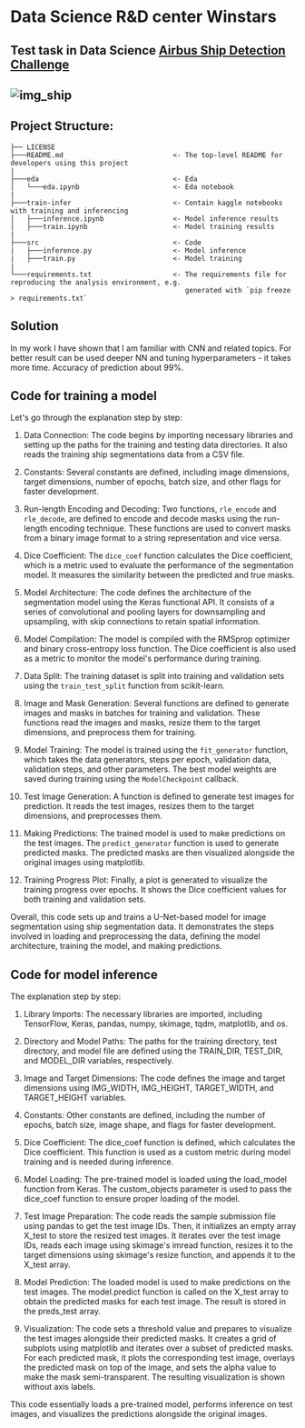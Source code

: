 # Data Science R&D center Winstars

## Test task in Data Science [Airbus Ship Detection Challenge](https://www.kaggle.com/c/airbus-ship-detection)

## ![img_ship](https://storage.googleapis.com/kaggle-media/competitions/Airbus/ships.jpg)

## Project Structure:

```
├── LICENSE
├───README.md                           <- The top-level README for developers using this project
|
├───eda                                 <- Eda
│   └───eda.ipynb                       <- Eda notebook
|
├───train-infer                         <- Contain kaggle notebooks with training and inferencing
│   ├───inference.ipynb                 <- Model inference results
│   ├───train.ipynb                     <- Model training results
|
├───src                                 <- Code
|   ├───inference.py                    <- Model inference
|   ├───train.py                        <- Model training
|
└───requirements.txt                    <- The requirements file for reproducing the analysis environment, e.g.
                                           generated with `pip freeze > requirements.txt`
```

## Solution
In my work I have shown that I am familiar with CNN and related topics. For better result can be used deeper NN and tuning hyperparameters - it takes more time.
Accuracy of prediction about 99%.

## Code for training a model
Let's go through the explanation step by step:

1. Data Connection: The code begins by importing necessary libraries and setting up the paths for the training and testing data directories. It also reads the training ship segmentations data from a CSV file.

2. Constants: Several constants are defined, including image dimensions, target dimensions, number of epochs, batch size, and other flags for faster development.

3. Run-length Encoding and Decoding: Two functions, `rle_encode` and `rle_decode`, are defined to encode and decode masks using the run-length encoding technique. These functions are used to convert masks from a binary image format to a string representation and vice versa.

4. Dice Coefficient: The `dice_coef` function calculates the Dice coefficient, which is a metric used to evaluate the performance of the segmentation model. It measures the similarity between the predicted and true masks.

5. Model Architecture: The code defines the architecture of the segmentation model using the Keras functional API. It consists of a series of convolutional and pooling layers for downsampling and upsampling, with skip connections to retain spatial information.

6. Model Compilation: The model is compiled with the RMSprop optimizer and binary cross-entropy loss function. The Dice coefficient is also used as a metric to monitor the model's performance during training.

7. Data Split: The training dataset is split into training and validation sets using the `train_test_split` function from scikit-learn.

8. Image and Mask Generation: Several functions are defined to generate images and masks in batches for training and validation. These functions read the images and masks, resize them to the target dimensions, and preprocess them for training.

9. Model Training: The model is trained using the `fit_generator` function, which takes the data generators, steps per epoch, validation data, validation steps, and other parameters. The best model weights are saved during training using the `ModelCheckpoint` callback.

10. Test Image Generation: A function is defined to generate test images for prediction. It reads the test images, resizes them to the target dimensions, and preprocesses them.

11. Making Predictions: The trained model is used to make predictions on the test images. The `predict_generator` function is used to generate predicted masks. The predicted masks are then visualized alongside the original images using matplotlib.

12. Training Progress Plot: Finally, a plot is generated to visualize the training progress over epochs. It shows the Dice coefficient values for both training and validation sets.

Overall, this code sets up and trains a U-Net-based model for image segmentation using ship segmentation data. It demonstrates the steps involved in loading and preprocessing the data, defining the model architecture, training the model, and making predictions.

## Code for model inference
The explanation step by step:

1. Library Imports: The necessary libraries are imported, including TensorFlow, Keras, pandas, numpy, skimage, tqdm, matplotlib, and os.

2. Directory and Model Paths: The paths for the training directory, test directory, and model file are defined using the TRAIN_DIR, TEST_DIR, and MODEL_DIR variables, respectively.

3. Image and Target Dimensions: The code defines the image and target dimensions using IMG_WIDTH, IMG_HEIGHT, TARGET_WIDTH, and TARGET_HEIGHT variables.

4. Constants: Other constants are defined, including the number of epochs, batch size, image shape, and flags for faster development.

5. Dice Coefficient: The dice_coef function is defined, which calculates the Dice coefficient. This function is used as a custom metric during model training and is needed during inference.

6. Model Loading: The pre-trained model is loaded using the load_model function from Keras. The custom_objects parameter is used to pass the dice_coef function to ensure proper loading of the model.

7. Test Image Preparation: The code reads the sample submission file using pandas to get the test image IDs. Then, it initializes an empty array X_test to store the resized test images. It iterates over the test image IDs, reads each image using skimage's imread function, resizes it to the target dimensions using skimage's resize function, and appends it to the X_test array.

8. Model Prediction: The loaded model is used to make predictions on the test images. The model.predict function is called on the X_test array to obtain the predicted masks for each test image. The result is stored in the preds_test array.

9. Visualization: The code sets a threshold value and prepares to visualize the test images alongside their predicted masks. It creates a grid of subplots using matplotlib and iterates over a subset of predicted masks. For each predicted mask, it plots the corresponding test image, overlays the predicted mask on top of the image, and sets the alpha value to make the mask semi-transparent. The resulting visualization is shown without axis labels.

This code essentially loads a pre-trained model, performs inference on test images, and visualizes the predictions alongside the original images.
